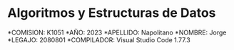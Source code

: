 # Algoritmos y Estructuras de Datos

*COMISION: K1051
*AÑO: 2023
*APELLIDO: Napolitano
*NOMBRE: Jorge
*LEGAJO: 2080801
*COMPILADOR: Visual Studio Code 1.77.3
